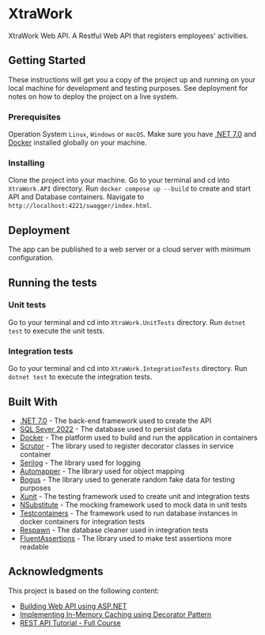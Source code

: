 # XtraWork

XtraWork Web API. A Restful Web API that registers employees' activities.


## Getting Started

These instructions will get you a copy of the project up and running on your local machine for development and testing purposes. See deployment for notes on how to deploy the project on a live system.


### Prerequisites

Operation System `Linux`, `Windows` or `macOS`. Make sure you have [.NET 7.0](https://dotnet.microsoft.com/download) and [Docker](https://docs.docker.com/engine/install/)  installed globally on your machine.


### Installing

Clone the project into your machine. Go to your terminal and cd into `XtraWork.API` directory. Run `docker compose up --build` to create and start API and Database containers. Navigate to `http://localhost:4221/swagger/index.html`.


## Deployment

The app can be published to a web server or a cloud server with minimum configuration.


## Running the tests

### Unit tests

Go to your terminal and cd into `XtraWork.UnitTests` directory. Run `dotnet test` to execute the unit tests.

### Integration tests

Go to your terminal and cd into `XtraWork.IntegrationTests` directory. Run `dotnet test` to execute the integration tests.


## Built With

* [.NET 7.0](https://dotnet.microsoft.com/) - The back-end framework used to create the API
* [SQL Sever 2022](https://www.microsoft.com/pt-br/sql-server/sql-server-2022) - The database used to persist data
* [Docker](https://www.docker.com/) - The platform used to build and run the application in containers
* [Scrutor](https://github.com/khellang/Scrutor) - The library used to register decorator classes in service container
* [Serilog](https://serilog.net/) - The library used for logging
* [Automapper](https://automapper.org/) - The library used for object mapping 
* [Bogus](https://github.com/bchavez/Bogus) - The library used to generate random fake data for testing purposes
* [Xunit](https://xunit.net/) - The testing framework used to create unit and integration tests
* [NSubstitute](https://nsubstitute.github.io/) - The mocking framework used to mock data in unit tests
* [Testcontainers](https://testcontainers.com/) - The framework used to run database instances in docker containers for integration tests
* [Respawn](https://github.com/jbogard/Respawn) - The database cleaner used in integration tests
* [FluentAssertions](https://fluentassertions.com/) - The library used to make test assertions more readable


## Acknowledgments

This project is based on the following content:
* [Building Web API using ASP.NET](https://juldhais.net/building-web-api-using-asp-net-core-for-dummies-3e0c59881432)
* [Implementing In-Memory Caching using Decorator Pattern](https://juldhais.net/implementing-in-memory-caching-using-decorator-pattern-in-asp-net-core-10f84dcae70b)
* [REST API Tutorial - Full Course](https://www.youtube.com/playlist?list=PLUOequmGnXxOgmSDWU7Tl6iQTsOtyjtwU)
